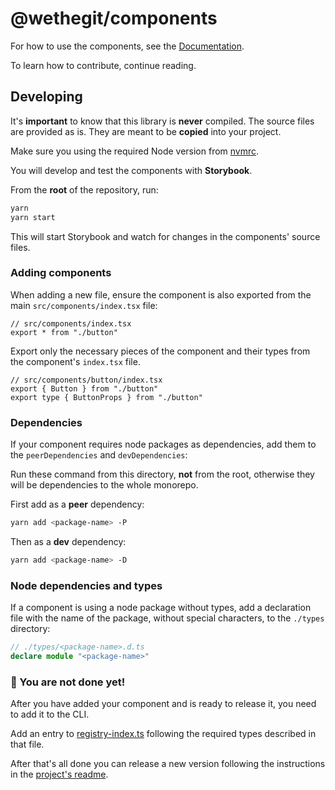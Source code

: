 # @wethegit/components

For how to use the components, see the [Documentation](https://wethegit.github.io/component-library/).

To learn how to contribute, continue reading.

## Developing

It's **important** to know that this library is **never** compiled. The source files are provided as is. They are meant to be **copied** into your project.

Make sure you using the required Node version from [nvmrc](../../.nvmrc).

You will develop and test the components with **Storybook**.

From the **root** of the repository, run:

```sh
yarn
yarn start
```

This will start Storybook and watch for changes in the components' source files.

### Adding components

When adding a new file, ensure the component is also exported from the main `src/components/index.tsx` file:

```tsx
// src/components/index.tsx
export * from "./button"
```

Export only the necessary pieces of the component and their types from the component's `index.tsx` file.

```tsx
// src/components/button/index.tsx
export { Button } from "./button"
export type { ButtonProps } from "./button"
```

### Dependencies

If your component requires node packages as dependencies, add them to the `peerDependencies` and `devDependencies`:

Run these command from this directory, **not** from the root, otherwise they will be dependencies to the whole monorepo.

First add as a **peer** dependency:

```sh
yarn add <package-name> -P
```

Then as a **dev** dependency:

```sh
yarn add <package-name> -D
```

### Node dependencies and types

If a component is using a node package without types, add a declaration file with the name of the package, without special characters, to the `./types` directory:

```ts
// ./types/<package-name>.d.ts
declare module "<package-name>"
```

### 🧩 You are not done yet!

After you have added your component and is ready to release it, you need to add it to the CLI.

Add an entry to [registry-index.ts](../wethegit-components-cli/src/registry-index.ts) following the required types described in that file.

After that's all done you can release a new version following the instructions in the [project's readme](../../README.md).
